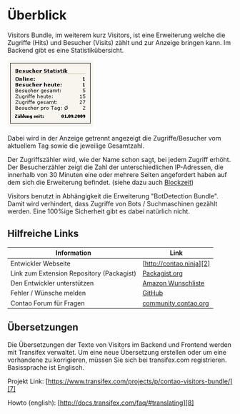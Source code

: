 # Überblick

Visitors Bundle, im weiterem kurz Visitors, ist eine Erweiterung welche die 
Zugriffe (Hits) und Besucher (Visits) zählt und zur Anzeige bringen kann. 
Im Backend gibt es eine Statistikübersicht.

![Visitors Frontend](images/visitors_fe_all.jpg)

Dabei wird in der Anzeige getrennt angezeigt die Zugriffe/Besucher vom aktuellem 
Tag sowie die jeweilige Gesamtzahl.

Der Zugriffszähler wird, wie der Name schon sagt, bei jedem Zugriff erhöht. 
Der Besucherzähler zeigt die Zahl der unterschiedlichen IP-Adressen, die 
innerhalb von 30 Minuten eine oder mehrere Seiten angefordert haben auf dem sich 
die Erweiterung befindet. (siehe dazu auch [Blockzeit][1])

Visitors benutzt in Abhängigkeit die Erweiterung "BotDetection Bundle". 
Damit wird verhindert, dass Zugriffe von Bots / Suchmaschinen gezählt werden. 
Eine 100%ige Sicherheit gibt es dabei natürlich nicht.

## Hilfreiche Links

Information | Link
----------- | ----
Entwickler Webseite | [http://contao.ninja][2]
Link zum Extension Repository (Packagist) | [Packagist.org][3]
Den Entwickler unterstützen | [Amazon Wunschliste][4]
Fehler / Wünsche melden | [GitHub][5]
Contao Forum für Fragen | [community.contao.org][6]

## Übersetzungen

Die Übersetzungen der Texte von Visitors im Backend und Frontend werden mit 
Transifex verwaltet. Um eine neue Übersetzung erstellen oder um eine vorhandene 
zu korrigieren, müssen Sie sich bei transifex.com registrieren. 
Basissprache ist Englisch.

Projekt Link: [https://www.transifex.com/projects/p/contao-visitors-bundle/][7]

Howto (english): [http://docs.transifex.com/faq/#translating][8]


[1]: ../05-feinheiten/02-feinheiten-besucherzaehler-definition.md
[2]: http://contao.ninja
[3]: https://packagist.org/packages/bugbuster/contao-visitors-bundle
[4]: http://www.amazon.de/wishlist/26HHEJOU03G76
[5]: https://github.com/BugBuster1701/contao-visitors-bundle/issues
[6]: https://community.contao.org/de/forumdisplay.php?28-visitors
[7]: https://www.transifex.com/projects/p/contao-visitors-bundle/
[8]: http://docs.transifex.com/faq/#translating
